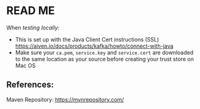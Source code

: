 # READ ME 

When *testing locally:*
 - This is set up with the Java Client Cert instructions (SSL) https://aiven.io/docs/products/kafka/howto/connect-with-java
 - Make sure your `ca.pem`, `service.key` and `service.cert` are downloaded to the same location as your source before creating your trust store on Mac OS


## References: 

Maven Repository: https://mvnrepository.com/
